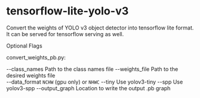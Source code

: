# tensorflow-lite-yolo-v3

Convert the weights of YOLO v3 object detector into tensorflow lite format. It can be served for tensorflow serving as well.

Optional Flags

convert_weights_pb.py:

--class_names
    Path to the class names file
--weights_file
    Path to the desired weights file    
--data_format
    `NCHW` (gpu only) or `NHWC`
--tiny
    Use yolov3-tiny
--spp
    Use yolov3-spp
--output_graph
    Location to write the output .pb graph


